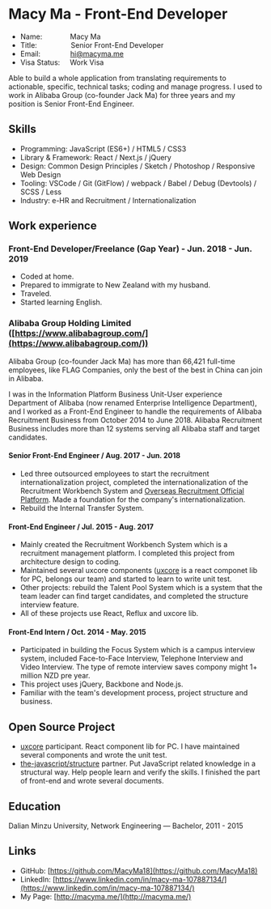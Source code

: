 # Macy Ma - Front-End Developer

- Name: &nbsp;&nbsp;&nbsp;&nbsp;&nbsp;&nbsp;&nbsp;&nbsp;&nbsp;&nbsp;&nbsp;&nbsp;&nbsp;Macy Ma
- Title: &nbsp;&nbsp;&nbsp;&nbsp;&nbsp;&nbsp;&nbsp;&nbsp;&nbsp;&nbsp;&nbsp;&nbsp;&nbsp;&nbsp;&nbsp;&nbsp;Senior Front-End Developer
- Email: &nbsp;&nbsp;&nbsp;&nbsp;&nbsp;&nbsp;&nbsp;&nbsp;&nbsp;&nbsp;&nbsp;&nbsp;&nbsp;&nbsp;hi@macyma.me
- Visa Status: &nbsp;&nbsp;&nbsp;&nbsp;Work Visa

Able to build a whole application from translating requirements to actionable, specific, technical tasks; coding and manage progress. I used to work in Alibaba Group (co-founder Jack Ma) for three years and my position is Senior Front-End Engineer.

## Skills

- Programming: JavaScript (ES6+) / HTML5 / CSS3
- Library & Framework: React / Next.js / jQuery
- Design: Common Design Principles / Sketch / Photoshop / Responsive Web Design
- Tooling: VSCode / Git (GitFlow) / webpack / Babel / Debug (Devtools) / SCSS / Less
- Industry: e-HR and Recruitment / Internationalization

## Work experience

### Front-End Developer/Freelance (Gap Year) - Jun. 2018 - Jun. 2019

- Coded at home.
- Prepared to immigrate to New Zealand with my husband.
- Traveled.
- Started learning English.

### Alibaba Group Holding Limited ([https://www.alibabagroup.com/](https://www.alibabagroup.com/))

Alibaba Group (co-founder Jack Ma) has more than 66,421 full-time employees, like FLAG Companies, only the best of the best in China can join in Alibaba.

I was in the Information Platform Business Unit-User experience Department of Alibaba (now renamed Enterprise Intelligence Department), and I worked as a Front-End Engineer to handle the requirements of Alibaba Recruitment Business from October 2014 to June 2018. Alibaba Recruitment Business includes more than 12 systems serving all Alibaba staff and target candidates.

#### Senior Front-End Engineer / Aug. 2017 - Jun. 2018

- Led three outsourced employees to start the recruitment internationalization project, completed the internationalization of the Recruitment Workbench System and [Overseas Recruitment Official Platform](https://careers.alibaba.com/). Made a foundation for the company's internationalization.
- Rebuild the Internal Transfer System.

#### Front-End Engineer / Jul. 2015 - Aug. 2017

- Mainly created the Recruitment Workbench System which is a recruitment management platform. I completed this project from architecture design to coding.
- Maintained several uxcore components ([uxcore](https://github.com/uxcore) is a react componet lib for PC, belongs our team) and started to learn to write unit test.
- Other projects: rebuild the Talent Pool System which is a system that the team leader can find target candidates, and completed the structure interview feature.
- All of these projects use React, Reflux and uxcore lib.

#### Front-End Intern / Oct. 2014 - May. 2015

- Participated in building the Focus System which is a campus interview system, included Face-to-Face Interview, Telephone Interview and Video Interview. The type of remote interview saves compony might 1+ million NZD pre year.
- This project uses jQuery, Backbone and Node.js.
- Familiar with the team's development process, project structure and business.

## Open Source Project

- [uxcore](https://github.com/uxcore) participant. React component lib for PC. I have maintained several components and wrote the unit test.
- [the-javascript/structure](https://github.com/the-javascript/structure) partner. Put JavaScript related knowledge in a structural way. Help people learn and verify the skills. I finished the part of front-end and wrote several documents.

## Education

Dalian Minzu University, Network Engineering — Bachelor, 2011 - 2015

## Links

- GitHub: [https://github.com/MacyMa18](https://github.com/MacyMa18)
- LinkedIn: [https://www.linkedin.com/in/macy-ma-107887134/](https://www.linkedin.com/in/macy-ma-107887134/)
- My Page: [http://macyma.me/](http://macyma.me/)
